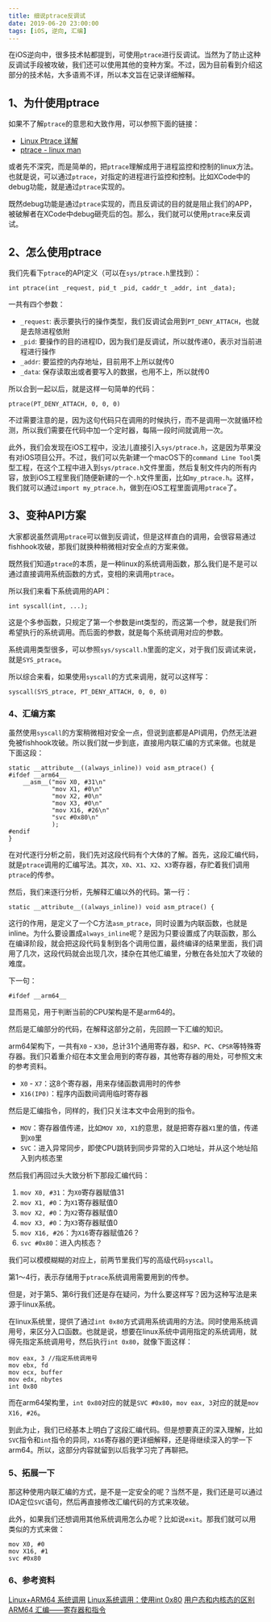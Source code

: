 ```yaml
---
title: 细说ptrace反调试
date: 2019-06-20 23:00:00
tags: [iOS, 逆向, 汇编]
---
```


在iOS逆向中，很多技术帖都提到，可使用`ptrace`进行反调试。当然为了防止这种反调试手段被攻破，我们还可以使用其他的变种方案。不过，因为目前看到介绍这部分的技术帖，大多语焉不详，所以本文旨在记录详细解释。

## 1、为什使用ptrace
如果不了解`ptrace`的意思和大致作用，可以参照下面的链接：

- [Linux Ptrace 详解](https://www.cnblogs.com/yibutian/p/9482972.html)
- [ptrace - linux man](http://man7.org/linux/man-pages/man2/ptrace.2.html)

或者先不深究，而是简单的，把`ptrace`理解成用于进程监控和控制的linux方法。也就是说，可以通过`ptrace`，对指定的进程进行监控和控制。比如XCode中的debug功能，就是通过`ptrace`实现的。

既然debug功能是通过`ptrace`实现的，而且反调试的目的就是阻止我们的APP，被破解者在XCode中debug砸壳后的包。那么，我们就可以使用`ptrace`来反调试。

## 2、怎么使用ptrace
我们先看下`ptrace`的API定义（可以在`sys/ptrace.h`里找到）：
```
int ptrace(int _request, pid_t _pid, caddr_t _addr, int _data);
```

一共有四个参数：

- `_request`: 表示要执行的操作类型，我们反调试会用到`PT_DENY_ATTACH`，也就是去除进程依附
- `_pid`: 要操作的目的进程ID，因为我们是反调试，所以就传递0，表示对当前进程进行操作
- `_addr`: 要监控的内存地址，目前用不上所以就传0
- `_data`: 保存读取出或者要写入的数据，也用不上，所以就传0

所以合到一起以后，就是这样一句简单的代码：

```
ptrace(PT_DENY_ATTACH, 0, 0, 0)
```
不过需要注意的是，因为这句代码只在调用的时候执行，而不是调用一次就循环检测，所以我们需要在代码中加一个定时器，每隔一段时间就调用一次。

此外，我们会发现在iOS工程中，没法儿直接引入`sys/ptrace.h`，这是因为苹果没有对iOS项目公开。不过，我们可以先新建一个macOS下的`command Line Tool`类型工程，在这个工程中进入到`sys/ptrace.h`文件里面，然后复制文件内的所有内容，放到iOS工程里我们随便新建的一个`.h`文件里面，比如`my_ptrace.h`。这样，我们就可以通过`import my_ptrace.h`，做到在iOS工程里面调用`ptrace`了。

## 3、变种API方案
大家都说虽然调用`ptrace`可以做到反调试，但是这样直白的调用，会很容易通过fishhook攻破，那我们就换种稍微相对安全点的方案来做。

既然我们知道`ptrace`的本质，是一种linux的系统调用函数，那么我们是不是可以通过直接调用系统函数的方式，变相的来调用`ptrace`。

所以我们来看下系统调用的API：

```
int syscall(int, ...);
```
这是个多参函数，只规定了第一个参数是int类型的，而这第一个参，就是我们所希望执行的系统调用。而后面的参数，就是每个系统调用对应的参数。

系统调用类型很多，可以参照`sys/syscall.h`里面的定义，对于我们反调试来说，就是`SYS_ptrace`。

所以综合来看，如果使用`syscall`的方式来调用，就可以这样写：
```
syscall(SYS_ptrace, PT_DENY_ATTACH, 0, 0, 0)
```

### 4、汇编方案
虽然使用`syscall`的方案稍微相对安全一点，但说到底都是API调用，仍然无法避免被fishhook攻破。所以我们就一步到底，直接用内联汇编的方式来做。也就是下面这段：

```
static __attribute__((always_inline)) void asm_ptrace() {
#ifdef __arm64__
    __asm__("mov X0, #31\n"
            "mov X1, #0\n"
            "mov X2, #0\n"
            "mov X3, #0\n"
            "mov X16, #26\n"
            "svc #0x80\n"
            );
#endif
}
```
在对代逐行分析之前，我们先对这段代码有个大体的了解。首先，这段汇编代码，就是`ptrace`调用的汇编写法。其次，`X0`、`X1`、`X2`、`X3`寄存器，存贮着我们调用`ptrace`的传参。

然后，我们来逐行分析，先解释汇编以外的代码。第一行：
```
static __attribute__((always_inline)) void asm_ptrace() {
```
这行的作用，是定义了一个C方法`asm_ptrace`，同时设置为内联函数，也就是inline。为什么要设置成`always_inline`呢？是因为只要设置成了内联函数，那么在编译阶段，就会把这段代码复制到各个调用位置，最终编译的结果里面，我们调用了几次，这段代码就会出现几次，揉杂在其他汇编里，分散在各处加大了攻破的难度。

下一句：
```
#ifdef __arm64__
```
显而易见，用于判断当前的CPU架构是不是arm64的。

然后是汇编部分的代码，在解释这部分之前，先回顾一下汇编的知识。

arm64架构下，一共有`X0` - `X30`，总计31个通用寄存器，和`SP`、`PC`、`CPSR`等特殊寄存器。我们只着重介绍在本文里会用到的寄存器，其他寄存器的用处，可参照文末的参考资料。

- `X0` - `X7`：这8个寄存器，用来存储函数调用时的传参
- `X16(IP0)`：程序内函数间调用临时寄存器

然后是汇编指令，同样的，我们只关注本文中会用到的指令。

- `MOV`：寄存器值传递，比如`MOV X0, X1`的意思，就是把寄存器`X1`里的值，传递到`X0`里
- `SVC`：进入异常同步，即使CPU跳转到同步异常的入口地址，并从这个地址陷入到内核态里

然后我们再回过头大致分析下那段汇编代码：

1. `mov X0, #31`：为`X0`寄存器赋值31
2. `mov X1, #0`：为`X1`寄存器赋值0
3. `mov X2, #0`：为`X2`寄存器赋值0
4. `mov X3, #0`：为`X3`寄存器赋值0
5. `mov X16, #26`：为`X16`寄存器赋值26？
6. `svc #0x80`：进入内核态？

我们可以模模糊糊的对应上，前两节里我们写的高级代码`syscall`。

第1～4行，表示存储用于`ptrace`系统调用需要用到的传参。

但是，对于第5、第6行我们还是存在疑问，为什么要这样写？因为这种写法是来源于linux系统。

在linux系统里，提供了通过`int 0x80`方式调用系统调用的方法。同时使用系统调用号，来区分入口函数。也就是说，想要在linux系统中调用指定的系统调用，就得先指定系统调用号，然后执行`int 0x80`，就像下面这样：

```
mov eax, 3 //指定系统调用号
mov ebx, fd
mov ecx, buffer
mov edx, nbytes
int 0x80
```
而在arm64架构里，`int 0x80`对应的就是`SVC #0x80`，`mov eax, 3`对应的就是`mov X16, #26`。

到此为止，我们已经基本上明白了这段汇编代码。但是想要真正的深入理解，比如`SVC`指令和`int`指令的异同，`X16`寄存器的更详细解释，还是得继续深入的学一下arm64。所以，这部分内容就留到以后我学习完了再聊把。

### 5、拓展一下
那这种使用内联汇编的方式，是不是一定安全的呢？当然不是，我们还是可以通过IDA定位`SVC`语句，然后再直接修改汇编代码的方式来攻破。

此外，如果我们还想调用其他系统调用怎么办呢？比如说`exit`。那我们就可以用类似的方式来做：
```
mov X0, #0
mov X16, #1
svc #0x80
```

### 6、参考资料
[Linux+ARM64 系统调用](https://blog.csdn.net/liuhangtiant/article/details/85149369)
[Linux系统调用：使用int 0x80](https://blog.csdn.net/hq815601489/article/details/80009791)
[用户态和内核态的区别](https://blog.csdn.net/youngyoungla/article/details/53106671)
[ARM64 汇编——寄存器和指令](https://www.jianshu.com/p/2f4a5f74ac7a)